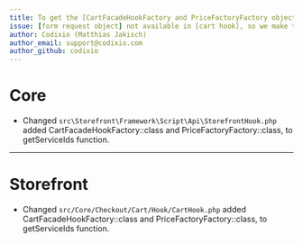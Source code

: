 ```yaml
---
title: To get the [CartFacadeHookFactory and PriceFactoryFactory object] in the [api-storefront hook and api-storeapiresponse hook] and to be able to read and manipulate the shopping cart
issue: [form request object] not available in [cart hook], so we make the cart and price hook available in the [api-storefront and api-storeapiresponse hooks]
author: Codixio (Matthias Jakisch)
author_email: support@codixio.com
author_github: codixio
---
```

# Core
* Changed `src\Storefront\Framework\Script\Api\StorefrontHook.php` added CartFacadeHookFactory::class and PriceFactoryFactory::class, to getServiceIds function.
___
# Storefront
* Changed `src/Core/Checkout/Cart/Hook/CartHook.php` added CartFacadeHookFactory::class and PriceFactoryFactory::class, to getServiceIds function.
